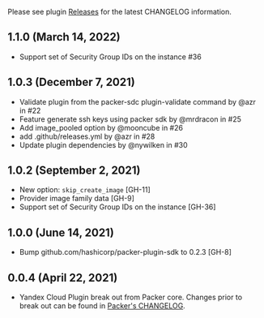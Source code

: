 Please see plugin [Releases](https://github.com/hashicorp/packer-plugin-yandex/releases) for the latest CHANGELOG information.

## 1.1.0 (March 14, 2022)

* Support set of Security Group IDs on the instance #36

## 1.0.3 (December 7, 2021)

* Validate plugin from the packer-sdc plugin-validate command by @azr in #22
* Feature generate ssh keys using packer sdk by @mrdracon in #25
* Add image_pooled option by @mooncube in #26
* add .github/releases.yml by @azr in #28
* Update plugin dependencies by @nywilken in #30

## 1.0.2 (September 2, 2021)

* New option: `skip_create_image` [GH-11]
* Provider image family data [GH-9]
* Support set of Security Group IDs on the instance [GH-36]

## 1.0.0 (June 14, 2021)

* Bump github.com/hashicorp/packer-plugin-sdk to 0.2.3 [GH-8]

## 0.0.4 (April 22, 2021)

* Yandex Cloud Plugin break out from Packer core. Changes prior to break out can be found in [Packer's CHANGELOG](https://github.com/hashicorp/packer/blob/master/CHANGELOG.md).
